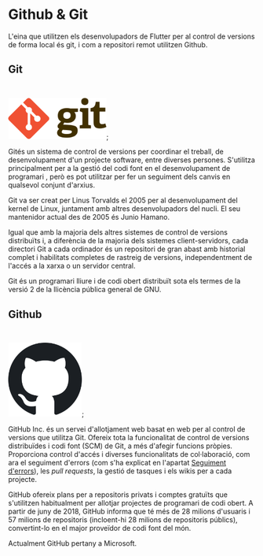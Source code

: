 <!-- TITLE: Eines Control Versions -->

# Github & Git

L'eina que utilitzen els desenvolupadors de Flutter per al control de versions de forma local és git, i com a repositori remot utilitzen Github.

## Git

<img src="/uploads/1280-px-git-logo-svg.png" style="margin-top: 2em" width="200">;

Gités un sistema de control de versions per coordinar el treball, de desenvolupament d'un projecte software, entre diverses persones. S'utilitza principalment per a la gestió del codi font en el desenvolupament de programari , però es pot utilitzar per fer un seguiment dels canvis en qualsevol conjunt d'arxius.

Git va ser creat per Linus Torvalds el 2005 per al desenvolupament del kernel de Linux, juntament amb altres desenvolupadors del nucli. El seu mantenidor actual des de 2005 és Junio Hamano.

Igual que amb la majoria dels altres sistemes de control de versions distribuïts i, a diferència de la majoria dels sistemes client-servidors, cada directori Git a cada ordinador és un repositori de gran abast amb historial complet i habilitats completes de rastreig de versions, independentment de l'accés a la xarxa o un servidor central.

Git és un programari lliure i de codi obert distribuït sota els termes de la versió 2 de la llicència pública general de GNU.

## Github

<img src="/uploads/1024-px-octicons-mark-github-svg.png" style="margin-top: 2em" width="150">;

GitHub Inc. és un servei d'allotjament web basat en web per al control de versions que utilitza Git. Ofereix tota la funcionalitat de control de versions distribuïdes i codi font (SCM) de Git, a més d'afegir funcions pròpies. Proporciona control d'accés i diverses funcionalitats de col·laboració, com ara el seguiment d'errors (com s'ha explicat en l'apartat [Seguiment d'errors](https://wiki-js-epl.herokuapp.com/flutter/infraestructura-desenvolupament/eines-seguiment-errors)), les *pull requests*, la gestió de tasques i els wikis per a cada projecte.

GitHub ofereix plans per a repositoris privats i comptes gratuïts que s'utilitzen habitualment per allotjar projectes de programari de codi obert. A partir de juny de 2018, GitHub informa que té més de 28 milions d'usuaris i 57 milions de repositoris (incloent-hi 28 milions de repositoris públics), convertint-lo en el major proveïdor de codi font del món.

Actualment GitHub pertany a Microsoft.